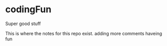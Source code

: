 # codingFun

Super good stuff

This is where the notes for this repo exist.
adding more comments
 haveing fun
 
